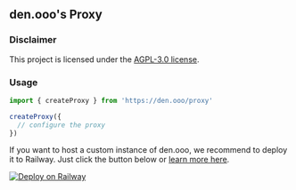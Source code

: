 ## den.ooo's Proxy

### Disclaimer

This project is licensed under the [AGPL-3.0 license](https://github.com/dendotooo/proxy/blob/main/license).

### Usage

```ts
import { createProxy } from 'https://den.ooo/proxy'

createProxy({
  // configure the proxy
})
```

If you want to host a custom instance of den.ooo, we recommend to deploy it to Railway. Just click the button below or [learn more here](https://github.com/dendotooo/template).

[![Deploy on Railway](https://railway.app/button.svg)](https://railway.app/template/zHcmpg?referralCode=_LFOM3)
